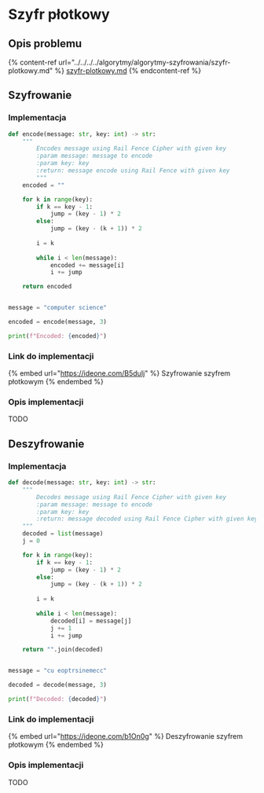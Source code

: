 # Szyfr płotkowy

## Opis problemu

{% content-ref url="../../../../algorytmy/algorytmy-szyfrowania/szyfr-plotkowy.md" %}
[szyfr-plotkowy.md](../../../../algorytmy/algorytmy-szyfrowania/szyfr-plotkowy.md)
{% endcontent-ref %}

## Szyfrowanie

### Implementacja

```python
def encode(message: str, key: int) -> str:
    """
        Encodes message using Rail Fence Cipher with given key
        :param message: message to encode
        :param key: key
        :return: message encode using Rail Fence with given key
        """
    encoded = ""

    for k in range(key):
        if k == key - 1:
            jump = (key - 1) * 2
        else:
            jump = (key - (k + 1)) * 2
            
        i = k
        
        while i < len(message):
            encoded += message[i]
            i += jump

    return encoded


message = "computer science"

encoded = encode(message, 3)

print(f"Encoded: {encoded}")
```

### Link do implementacji

{% embed url="https://ideone.com/B5duIj" %}
Szyfrowanie szyfrem płotkowym
{% endembed %}

### Opis implementacji

TODO

## Deszyfrowanie

### Implementacja

```python
def decode(message: str, key: int) -> str:
    """
        Decodes message using Rail Fence Cipher with given key
        :param message: message to encode
        :param key: key
        :return: message decoded using Rail Fence Cipher with given key
    """
    decoded = list(message)
    j = 0

    for k in range(key):
        if k == key - 1:
            jump = (key - 1) * 2
        else:
            jump = (key - (k + 1)) * 2
            
        i = k
        
        while i < len(message):
            decoded[i] = message[j]
            j += 1
            i += jump

    return "".join(decoded)


message = "cu eoptrsinemecc"

decoded = decode(message, 3)

print(f"Decoded: {decoded}")
```

### Link do implementacji

{% embed url="https://ideone.com/b1On0g" %}
Deszyfrowanie szyfrem płotkowym
{% endembed %}

### Opis implementacji

TODO
